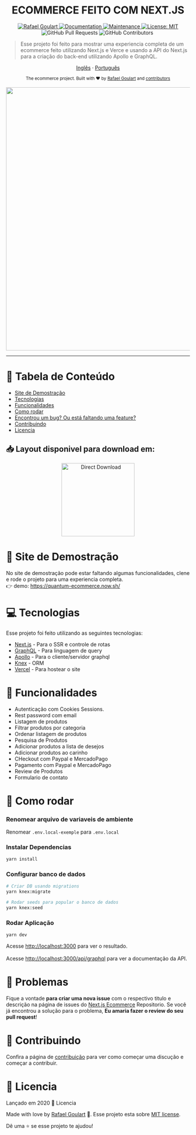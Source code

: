<h1 align="center">ECOMMERCE FEITO COM NEXT.JS</h1>

<p align="center">	
   <a href="https://www.linkedin.com/in/rafael-goulartb/">
      <img alt="Rafael Goulart" src="https://img.shields.io/badge/-RafaelGoulartB-03B0E8?style=flat&logo=Linkedin&logoColor=white" />
   </a>
  <a href="https://github.com/RafaelGoulartB/next.js-ecommerce#readme">
    <img alt="Documentation" src="https://img.shields.io/badge/documentation-yes-03B0E8.svg" target="_blank" />
  </a>
  <a href="https://github.com/RafaelGoulartB/next.js-ecommerce/graphs/commit-activity">
    <img alt="Maintenance" src="https://img.shields.io/badge/Maintained%3F-yes-03B0E8.svg" target="_blank" />
  </a>
  <a href="https://github.com/RafaelGoulartB/next.js-ecommerce/blob/master/LICENSE">
    <img alt="License: MIT" src="https://img.shields.io/badge/License-MIT-03B0E8.svg" target="_blank" />
  </a>
  <img alt="GitHub Pull Requests" src="https://img.shields.io/github/issues-pr/RafaelGoulartB/next.js-ecommerce?color=03B0E8" />
  <img alt="GitHub Contributors" src="https://img.shields.io/github/contributors/RafaelGoulartB/next.js-ecommerce?color=03B0E8" />
  <img alt="" src="https://img.shields.io/github/repo-size/RafaelGoulartB/next.js-ecommerce?color=03B0E8" />
</p>

> Esse projeto foi feito para mostrar uma experiencia completa de um ecommerce feito utilizando Next.js e Verce e usando a API do Next.js para a criação do back-end utilizando Apollo e GraphQL.

<p align="center">
    <a href="README.md">Inglês</a>
    ·
    <a href="README-pt.md">Português</a>
 </p>

<div align="center">
  <sub>The ecommerce project. Built with ❤︎ by
    <a href="https://github.com/RafaelGoulartB">Rafael Goulart</a> and
    <a href="https://github.com/RafaelGoulartB/Next.js-Ecommerce/graphs/contributors">
      contributors
    </a>
  </sub>
</div>

<br/>
<div align="center">
  <img src="https://github.com/RafaelGoulartB/Ecommerce-Quantum/blob/master/Ecommerce.jpg" width="720">
</div>

---

# :pushpin: Tabela de Conteúdo

* [Site de Demostração](#eyes-site-de-demostração) 
* [Tecnologias](#computer-tecnologias)
* [Funcionalidades](#rocket-funcionalidades)
* [Como rodar](#construction_worker-como-rodar)
* [Encontrou um bug? Ou está faltando uma feature?](#bug-problemas)
* [Contribuindo](#tada-contribuindo)
* [Licencia](#closed_book-licencia)

## 📥 Layout disponivel para download em:  
<p align="center">
    <a title="Acess Figma Web" href="https://www.figma.com/file/fDLkOXAz4k3ILWb8PoDivJZF/E-Commerce-Quantum?node-id=0%3A1">
        <img alt="Direct Download" src="https://img.shields.io/badge/Acess Figma Web-black?style=flat-square&logo=figma&logoColor=red" width="200px" />
    </a>
</p>

# :eyes: Site de Demostração
No site de demostração pode estar faltando algumas funcionalidades, clene e rode o projeto para uma experiencia completa.    
👉  demo: https://quantum-ecommerce.now.sh/

# :computer: Tecnologias
Esse projeto foi feito utilizando as seguintes tecnologias:

* [Next.js](https://nextjs.org/) - Para o SSR e controle de rotas  
* [GraphQL](https://graphql.org/) - Para linguagem de query     
* [Apollo](https://www.apollographql.com/) - Para o cliente/servidor graphql  
* [Knex](https://knexjs.org/) - ORM   
* [Vercel](https://vercel.com/) - Para hostear o site      

# :rocket: Funcionalidades

- Autenticação com Cookies Sessions.
- Rest password com email
- Listagem de produtos
- Filtrar produtos por categoria
- Ordenar listagem de produtos
- Pesquisa de Produtos
- Adicionar produtos a lista de desejos
- Adicionar produtos ao carinho
- CHeckout com Paypal e MercadoPago
- Pagamento com Paypal e MercadoPago
- Review de Produtos
- Formulario de contato

# :construction_worker: Como rodar
### Renomear arquivo de variaveis de ambiente
Renomear `.env.local-exemple` para `.env.local`
### Instalar Dependencias
```bash
yarn install
```
### Configurar banco de dados
```bash
# Criar DB usando migrations
yarn knex:migrate

# Rodar seeds para popular o banco de dados
yarn knex:seed 
```
### Rodar Aplicação
```bash 
yarn dev 
```
Acesse [http://localhost:3000](http://localhost:3000) para ver o resultado.
<br>
<br>
Acesse [http://localhost:3000/api/graphql](http://localhost:3000/api/graphql) para ver a documentação da API.


# :bug: Problemas

Fique a vontade **para criar uma nova issue** com o respectivo titulo e descrição na página de issues do [Next.js Ecommerce](https://github.com/RafaelGoulartB/Next.js-Ecommerce/issues) Repositorio. Se você já encontrou a solução para o problema, **Eu amaria fazer o review do seu pull request**!

# :tada: Contribuindo

Confira a página de [contribuição](./CONTRIBUTING.md) para ver como começar uma discução e começar a contribuir.

# :closed_book: Licencia

Lançado em 2020 :closed_book: Licencia

Made with love by [Rafael Goulart](https://github.com/RafaelGoulartB) 🚀.
Esse projeto esta sobre [MIT license](./LICENSE).


Dê uma ⭐️ se esse projeto te ajudou!
